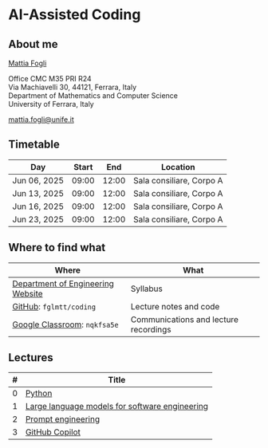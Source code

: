 # AI-Assisted Coding

## About me

[Mattia Fogli](https://docente.unife.it/mattia.fogli)

Office CMC M35 PRI R24 \
Via Machiavelli 30, 44121, Ferrara, Italy \
Department of Mathematics and Computer Science \
University of Ferrara, Italy

mattia.fogli@unife.it

## Timetable

| Day          | Start | End   | Location                 |
| ------------ | ----- | ----- | ------------------------ |
| Jun 06, 2025 | 09:00 | 12:00 | Sala consiliare, Corpo A |
| Jun 13, 2025 | 09:00 | 12:00 | Sala consiliare, Corpo A |
| Jun 16, 2025 | 09:00 | 12:00 | Sala consiliare, Corpo A |
| Jun 23, 2025 | 09:00 | 12:00 | Sala consiliare, Corpo A |

## Where to find what

| Where                                                                                           | What                                  |
| ----------------------------------------------------------------------------------------------- | ------------------------------------- |
| [Department of Engineering Website](https://www.ing.unife.it/it/didattica/dottorati-di-ricerca) | Syllabus                              |
| [GitHub](https://github.com/fglmtt/coding): `fglmtt/coding`                                     | Lecture notes and code                |
| [Google Classroom](https://classroom.google.com/c/MjMzNjk3MzMxOTla?cjc=nqkfsa5e): `nqkfsa5e`    | Communications and lecture recordings |

## Lectures

| #   | Title                                                                                                        |
| --- | ------------------------------------------------------------------------------------------------------------ |
| 0   | [Python](https://github.com/fglmtt/admin)                                                                    |
| 1   | [Large language models for software engineering](lectures/large-language-models-for-software-engineering.md) |
| 2   | [Prompt engineering](lectures/prompt-engineering.md)                                                         |
| 3   | [GitHub Copilot](lectures/github-copilot.md)                                                                 |
